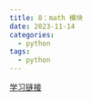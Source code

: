 ```yaml
---
title: 8：math 模块
date: 2023-11-14  
categories:
  - python
tags:
  - python
---
```


[学习链接](https://www.w3cschool.cn/python3/python3-math.html)